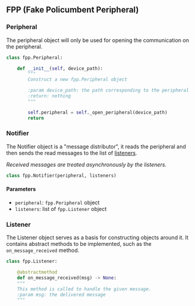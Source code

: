 ## FPP (Fake Policumbent Peripheral)

### Peripheral

The peripheral object will only be used for opening the communication on the
peripheral.

```python
class fpp.Peripheral:

    def __init__(self, device_path):
        """
        Construct a new fpp.Peripheral object

        :param device_path: the path corresponding to the peripheral
        :return: nothing
        """

        self.peripheral = self._open_peripheral(device_path)
        return
```

### Notifier

The Notifier object is a "message distributor", it reads the peripheral and then
sends the read messages to the list of [listeners](#listener).

_Received messages are treated asynchronously by the listeners._

```python
class fpp.Notifier(peripheral, listeners)
```

#### Parameters

- `peripheral`: `fpp.Peripheral` object
- `listeners`: list of `fpp.Listener` object

### Listener

The Listener object serves as a basis for constructing objects around it. It
contains abstract methods to be implemented, such as the `on_message_received`
method.

```python
class fpp.Listener:

    @abstractmethod
    def on_message_received(msg) -> None:
    """
    This method is called to handle the given message.
    :param msg: the delivered message
    """
```